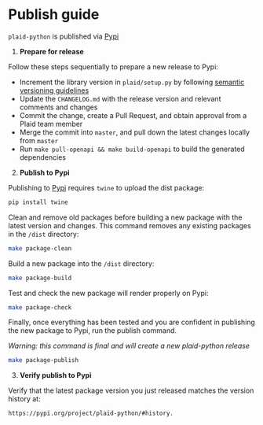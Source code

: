 # Publish guide

`plaid-python` is published via [Pypi][1]

1. **Prepare for release**

Follow these steps sequentially to prepare a new release to Pypi:

- Increment the library version in `plaid/setup.py` by following [semantic versioning guidelines](https://semver.org/)
- Update the `CHANGELOG.md` with the release version and relevant comments and changes
- Commit the change, create a Pull Request, and obtain approval from a Plaid team member
- Merge the commit into `master`, and pull down the latest changes locally from `master`
- Run `make pull-openapi && make build-openapi` to build the generated dependencies

2. **Publish to Pypi**

Publishing to [Pypi][1] requires `twine` to upload the dist package:

```bash
pip install twine
```

Clean and remove old packages before building a new package with the latest
version and changes. This command removes any existing packages in the `/dist`
directory:

```bash
make package-clean
```

Build a new package into the `/dist` directory:

```bash
make package-build
```

Test and check the new package will render properly on Pypi:

```bash
make package-check
```

Finally, once everything has been tested and you are confident in publishing
the new package to Pypi, run the publish command.

_*Warning: this command is final and will create a new plaid-python release*_

```bash
make package-publish
```

3. **Verify publish to Pypi**

Verify that the latest package version you just released matches the version
history at:

```
https://pypi.org/project/plaid-python/#history.
```

[1]: https://pypi.org/project/plaid-python/
